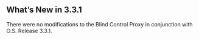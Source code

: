 ## What’s New in 3.3.1

There were no modifications to the Blind Control Proxy  in conjunction with O.S. Release 3.3.1.